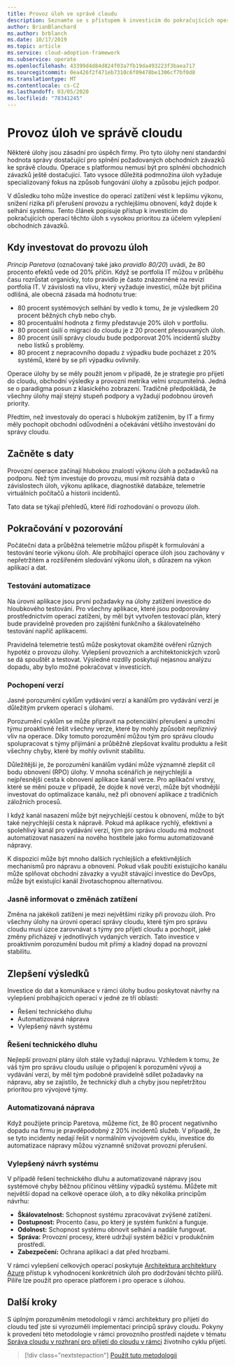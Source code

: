 ```yaml
---
title: Provoz úloh ve správě cloudu
description: Seznamte se s přístupem k investicím do pokračujících operací těchto úloh s vysokou prioritou, abyste vylepšili lepší obchodní závazky.
author: BrianBlanchard
ms.author: brblanch
ms.date: 10/17/2019
ms.topic: article
ms.service: cloud-adoption-framework
ms.subservice: operate
ms.openlocfilehash: 43399d4d84d824f03a7fb19da493223f3baea717
ms.sourcegitcommit: 0ea426f2f471eb7310c6f09478be1306cf7bf0d8
ms.translationtype: MT
ms.contentlocale: cs-CZ
ms.lasthandoff: 03/05/2020
ms.locfileid: "78341245"
---
```

# <a name="workload-operations-in-cloud-management"></a>Provoz úloh ve správě cloudu

Některé úlohy jsou zásadní pro úspěch firmy. Pro tyto úlohy není standardní hodnota správy dostačující pro splnění požadovaných obchodních závazků ke správě cloudu. Operace s platformou nemusí být pro splnění obchodních závazků ještě dostačující. Tato vysoce důležitá podmnožina úloh vyžaduje specializovaný fokus na způsob fungování úlohy a způsobu jejich podpor.

V důsledku toho může investice do operací zatížení vést k lepšímu výkonu, snížení rizika při přerušení provozu a rychlejšímu obnovení, když dojde k selhání systému. Tento článek popisuje přístup k investicím do pokračujících operací těchto úloh s vysokou prioritou za účelem vylepšení obchodních závazků.

## <a name="when-to-invest-in-workload-operations"></a>Kdy investovat do provozu úloh

_Princip Paretova_ (označovaný také jako _pravidlo 80/20_) uvádí, že 80 procento efektů vede od 20% příčin. Když se portfolia IT můžou v průběhu času rozrůstat organicky, toto pravidlo je často znázorněné na revizi portfolia IT. V závislosti na vlivu, který vyžaduje investici, může být příčina odlišná, ale obecná zásada má hodnotu true:

- 80 procent systémových selhání by vedlo k tomu, že je výsledkem 20 procent běžných chyb nebo chyb.
- 80 procentuální hodnota z firmy představuje 20% úloh v portfoliu.
- 80 procent úsilí o migraci do cloudu je z 20 procent přesouvaných úloh.
- 80 procent úsilí správy cloudu bude podporovat 20% incidentů služby nebo lístků s problémy.
- 80 procent z nepracovního dopadu z výpadku bude pocházet z 20% systémů, které by se při výpadku ovlivnily.

Operace úlohy by se měly použít jenom v případě, že je strategie pro přijetí do cloudu, obchodní výsledky a provozní metrika velmi srozumitelná. Jedná se o paradigma posun z klasického zobrazení. Tradičně předpokládá, že všechny úlohy mají stejný stupeň podpory a vyžadují podobnou úroveň priority.

Předtím, než investovaly do operací s hlubokým zatížením, by IT a firmy měly pochopit obchodní odůvodnění a očekávání většího investování do správy cloudu.

## <a name="start-with-the-data"></a>Začněte s daty

Provozní operace začínají hlubokou znalostí výkonu úloh a požadavků na podporu. Než tým investuje do provozu, musí mít rozsáhlá data o závislostech úloh, výkonu aplikace, diagnostikě databáze, telemetrie virtuálních počítačů a historii incidentů.

Tato data se týkají přehledů, které řídí rozhodování o provozu úloh.

## <a name="continued-observation"></a>Pokračování v pozorování

Počáteční data a průběžná telemetrie můžou přispět k formulování a testování teorie výkonu úloh. Ale probíhající operace úloh jsou zachovány v nepřetržitém a rozšířeném sledování výkonu úloh, s důrazem na výkon aplikací a dat.

### <a name="test-the-automation"></a>Testování automatizace

Na úrovni aplikace jsou první požadavky na úlohy zatížení investice do hloubkového testování. Pro všechny aplikace, které jsou podporovány prostřednictvím operací zatížení, by měl být vytvořen testovací plán, který bude pravidelně proveden pro zajištění funkčního a škálovatelného testování napříč aplikacemi.

Pravidelná telemetrie testů může poskytovat okamžité ověření různých hypotéz o provozu úlohy. Vylepšení provozních a architektonických vzorů se dá spouštět a testovat. Výsledné rozdíly poskytují nejasnou analýzu dopadu, aby bylo možné pokračovat v investicích.

### <a name="understand-releases"></a>Pochopení verzí

Jasné porozumění cyklům vydávání verzí a kanálům pro vydávání verzí je důležitým prvkem operací s úlohami.

Porozumění cyklům se může připravit na potenciální přerušení a umožní týmu proaktivně řešit všechny verze, které by mohly způsobit nepříznivý vliv na operace. Díky tomuto porozumění můžou tým pro správu cloudu spolupracovat s týmy přijímání a průběžně zlepšovat kvalitu produktu a řešit všechny chyby, které by mohly ovlivnit stabilitu.

Důležitější je, že porozumění kanálům vydání může významně zlepšit cíl bodu obnovení (RPO) úlohy. V mnoha scénářích je nejrychlejší a nejpřesnější cesta k obnovení aplikace kanál verze. Pro aplikační vrstvy, které se mění pouze v případě, že dojde k nové verzi, může být vhodnější investovat do optimalizace kanálu, než při obnovení aplikace z tradičních záložních procesů.

I když kanál nasazení může být nejrychlejší cestou k obnovení, může to být také nejrychlejší cesta k nápravě. Pokud má aplikace rychlý, efektivní a spolehlivý kanál pro vydávání verzí, tým pro správu cloudu má možnost automatizovat nasazení na nového hostitele jako formu automatizované nápravy.

K dispozici může být mnoho dalších rychlejších a efektivnějších mechanismů pro nápravu a obnovení. Pokud však použití existujícího kanálu může splňovat obchodní závazky a využít stávající investice do DevOps, může být existující kanál životaschopnou alternativou.

### <a name="clearly-communicate-changes-to-the-workload"></a>Jasně informovat o změnách zatížení

Změna na jakékoli zatížení je mezi největšími riziky při provozu úloh. Pro všechny úlohy na úrovni operací správy cloudu, které tým pro správu cloudu musí úzce zarovnávat s týmy pro přijetí cloudu a pochopit, jaké změny přicházejí v jednotlivých vydaných verzích. Tato investice v proaktivním porozumění budou mít přímý a kladný dopad na provozní stabilitu.

## <a name="improve-outcomes"></a>Zlepšení výsledků

Investice do dat a komunikace v rámci úlohy budou poskytovat návrhy na vylepšení probíhajících operací v jedné ze tří oblastí:

- Řešení technického dluhu
- Automatizovaná náprava
- Vylepšený návrh systému

### <a name="technical-debt-resolution"></a>Řešení technického dluhu

Nejlepší provozní plány úloh stále vyžadují nápravu. Vzhledem k tomu, že váš tým pro správu cloudu usiluje o připojení k porozumění vývoji a vydávání verzí, by měl tým podobně pravidelně sdílet požadavky na nápravu, aby se zajistilo, že technický dluh a chyby jsou nepřetržitou prioritou pro vývojové týmy.

### <a name="automated-remediation"></a>Automatizovaná náprava

Když použijete princip Paretova, můžeme říct, že 80 procent negativního dopadu na firmu je pravděpodobný z 20% incidentů služeb. V případě, že se tyto incidenty nedají řešit v normálním vývojovém cyklu, investice do automatizace nápravy můžou významně snižovat provozní přerušení.

### <a name="improved-system-design"></a>Vylepšený návrh systému

V případě řešení technického dluhu a automatizované nápravy jsou systémové chyby běžnou příčinou většiny výpadků systému. Můžete mít největší dopad na celkové operace úloh, a to díky několika principům návrhu:

- **Škálovatelnost:** Schopnost systému zpracovávat zvýšené zatížení.
- **Dostupnost:** Procento času, po který je systém funkční a funguje.
- **Odolnost:** Schopnost systému obnovit selhání a nadále fungovat.
- **Správa:** Provozní procesy, které udržují systém běžící v produkčním prostředí.
- **Zabezpečení:** Ochrana aplikací a dat před hrozbami.

V rámci vylepšení celkových operací poskytuje [Architektura architektury Azure](https://docs.microsoft.com/azure/architecture/guide/pillars) přístup k vyhodnocení konkrétních úloh pro dodržování těchto pilířů. Pilíře lze použít pro operace platforem i pro operace s úlohou.

## <a name="next-steps"></a>Další kroky

S úplným porozuměním metodologii v rámci architektury pro přijetí do cloudu teď jste si vyrozuměli implementaci principů správy cloudu. Pokyny k provedení této metodologie v rámci provozního prostředí najdete v tématu [Správa cloudu v rozhraní pro přijetí do cloudu v rámci](../index.md) životního cyklu přijetí.

> [!div class="nextstepaction"]
> [Použít tuto metodologii](../index.md)
